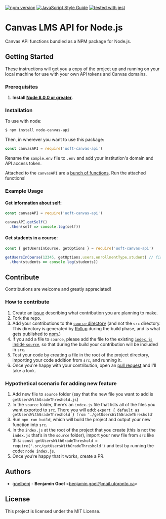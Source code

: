 [![npm version](https://badge.fury.io/js/node-canvas-api.svg)](https://badge.fury.io/js/node-canvas-api)
[![JavaScript Style Guide](https://img.shields.io/badge/code_style-standard-brightgreen.svg)](https://standardjs.com)
[![tested with jest](https://img.shields.io/badge/tested_with-jest-99424f.svg)](https://github.com/facebook/jest)

# Canvas LMS API for Node.js
Canvas API functions bundled as a NPM package for Node.js.

## Getting Started
These instructions will get you a copy of the project up and running on your local machine for use with your own API tokens and Canvas domains.

### Prerequisites

1. **Install [Node 8.0.0 or greater](https://nodejs.org)**.

### Installation

To use with node:
```bash
$ npm install node-canvas-api
```
Then, in wherever you want to use this package:
```js
const canvasAPI = require('uoft-canvas-api')
```

Rename the `sample.env` file to `.env` and add your institution's domain and API access token.

Attached to the `canvasAPI` are a [bunch of functions](https://github.com/goelbenj/uoft-canvas-api/tree/master/src).
Run the attached functions!

### Example Usage

#### Get information about self:
```js
const canvasAPI = require('uoft-canvas-api')

canvasAPI.getSelf()
  .then(self => console.log(self))
```

#### Get students in a course:
```js
const { getUsersInCourse, getOptions } = require('uoft-canvas-api')

getUsersInCourse(12345, getOptions.users.enrollmentType.student) // first argument is Canvas course ID
  .then(students => console.log(students))
```

## Contribute
Contributions are welcome and greatly appreciated!

### How to contribute
1. Create an [issue](https://github.com/goelbenj/uoft-canvas-api/issues) describing what contribution you are planning to make.
1. Fork the repo.
1. Add your contributions to the [`source` directory](https://github.com/goelbenj/uoft-canvas-api/tree/master/source) (and not the `src` directory. This directory is generated by [Rollup](https://rollupjs.org/guide/en/) during the build phase, and is what gets published to [npm](https://www.npmjs.com/package/uoft-canvas-api).)
1. If you add a file to `source`, please add the file to the existing [`index.js` inside `source`](https://github.com/goelbenj/uoft-canvas-api/blob/master/source/index.js), so that during the build your contribution will be included in `src`.
1. Test your code by creating a file in the root of the project directory, importing your code addition from `src`, and running it.
1. Once you're happy with your contribution, open an [pull request](https://github.com/goelbenj/uoft-canvas-api/pulls) and I'll take a look.

### Hypothetical scenario for adding new feature
1.	Add new file to `source` folder (say that the new file you want to add is `getUsersWithGradeThreshold.js`)
2.	 In the `source` folder, there’s an `index.js` file that lists all of the files you want exported to `src`. There you will add: `export { default as getUsersWithGradeThreshold } from './getUsersWithGradeThreshold'`
3.	Run `npm run build`, which will build the project and output your new function into `src`. 
4.	In the `index.js` at the root of the project that you create (this is not the `index.js` that’s in the `source` folder), import your new file from `src` like this: `const getUsersWithGradeThreshold = require('.src/getUsersWithGradeThreshold')` and test by running the code: `node index.js`.
5.	Once you’re happy that it works, create a PR.

## Authors

* [goelbenj](https://github.com/goelbenj) -
**Benjamin Goel** &lt;benjamin.goel@mail.utoronto.ca&gt;

## License

This project is licensed under the MIT License.
